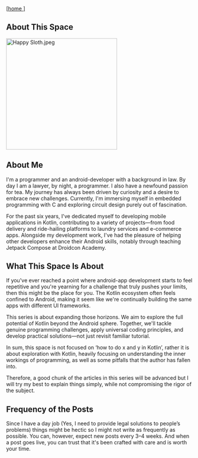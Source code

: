  [[<u>home </u>]](https://gibsonruitiari.github.io/root)
 
## About This Space

<img alt="Happy Sloth.jpeg" height="300" src="https://gibsonruitiari.github.io/resources/second_logo.jpeg" width="300"/>


## About Me

I'm a programmer and an android-developer with a background in law. By day I am a lawyer, by night, a programmer. 
I also have a newfound passion for tea. My journey has always been driven by curiosity and a desire to embrace new challenges. 
Currently, I'm immersing myself in embedded programming with C and exploring circuit design purely out of fascination.

For the past six years, I've dedicated myself to developing mobile applications in Kotlin, 
contributing to a variety of projects—from food delivery and ride-hailing platforms to laundry services and e-commerce apps. 
Alongside my development work, I've had the pleasure of helping other developers enhance their Android skills, 
notably through teaching Jetpack Compose at Droidcon Academy.

## **What This Space Is About**

If you've ever reached a point where android-app development starts to feel repetitive and you're yearning for a challenge 
that truly pushes your limits, then this might be the place for you. The Kotlin ecosystem often feels confined to Android, 
making it seem like we're continually building the same apps with different UI frameworks.

This series is about expanding those horizons. We aim to explore the full potential of Kotlin beyond the Android sphere.
Together, we'll tackle genuine programming challenges, apply universal coding principles, and develop practical solutions—not just revisit familiar tutorial.

In sum, this space is not focused on ‘how to do x and y in Kotlin’, rather it is about exploration with Kotlin, heavily 
focusing on understanding the inner workings of programming, as well as some pitfalls that the author has fallen into.

Therefore, a good chunk of the articles in this series will be advanced but I will try my best to explain things simply, 
while not compromising the rigor of the subject.

## Frequency of the Posts

Since I have a day job (Yes, I need to provide legal solutions to people’s problems) things might be hectic so I might not write as frequently as possible.
You can, however, expect new posts every 3–4 weeks. And when a post goes live, you can trust that it's been crafted with care and is worth your time.